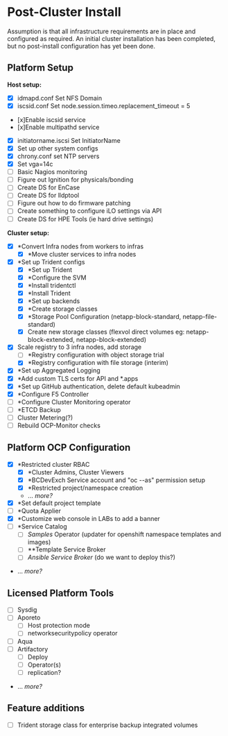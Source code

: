 # Post-Cluster Install

Assumption is that all infrastructure requirements are in place and configured as required.  An initial cluster installation has been completed, but no post-install configuration has yet been done.

## Platform Setup

**Host setup:**
- [x] idmapd.conf Set NFS Domain
- [x] iscsid.conf Set node.session.timeo.replacement_timeout = 5
- [x]Enable iscsid service
- [x]Enable multipathd service
- [x] initiatorname.iscsi Set InitiatorName
- [x] Set up other system configs
- [x] chrony.conf set NTP servers
- [x] Set vga=14c
- [ ] Basic Nagios monitoring
- [ ] Figure out Ignition for physicals/bonding
- [ ] Create DS for EnCase
- [ ] Create DS for lldptool
- [ ] Figure out how to do firmware patching
- [ ] Create something to configure iLO settings via API
- [ ] Create DS for HPE Tools (ie hard drive settings)

**Cluster setup:**
- [x] *Convert Infra nodes from workers to infras
  - [x] *Move cluster services to infra nodes
- [x] *Set up Trident configs
  - [x] *Set up Trident
  - [x] *Configure the SVM
  - [x] *Install tridentctl
  - [x] *Install Trident
  - [x] *Set up backends
  - [x] *Create storage classes
  - [x] *Storage Pool Configuration (netapp-block-standard, netapp-file-standard)
  - [x] Create new storage classes (flexvol direct volumes eg: netapp-block-extended, netapp-block-extended)
- [x] Scale registry to 3 infra nodes, add storage
  - [ ] *Registry configuration with object storage trial
  - [x] *Registry configuration with file storage (interim)
- [x] *Set up Aggregated Logging
- [x] *Add custom TLS certs for API and *.apps
- [x] *Set up GitHub authentication, delete default kubeadmin
- [x] *Configure F5 Controller
- [ ] *Configure Cluster Monitoring operator
- [ ] *ETCD Backup
- [ ] Cluster Metering(?)
- [ ] Rebuild OCP-Monitor checks

## Platform OCP Configuration

- [x] *Restricted cluster RBAC
  - [x] *Cluster Admins, Cluster Viewers
  - [x] *BCDevExch Service account and "oc --as" permission setup
  - [x] *Restricted project/namespace creation
  - ... *more?*
- [x] *Set default project template
- [ ] *Quota Applier
- [x] *Customize web console in LABs to add a banner
- [ ] *Service Catalog
  - [ ] *Samples* Operator (updater for openshift namespace templates and images)
  - [ ] **Template Service Broker
  - [ ] *Ansible Service Broker* (do we want to deploy this?)
- ... *more?*

## Licensed Platform Tools

- [ ] Sysdig
- [ ] Aporeto
  - [ ] Host protection mode
  - [ ] networksecuritypolicy operator
- [ ] Aqua
- [ ] Artifactory
  - [ ] Deploy
  - [ ] Operator(s)
  - [ ] replication?
- ... *more?*

## Feature additions

- [ ] Trident storage class for enterprise backup integrated volumes

